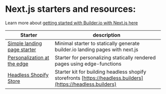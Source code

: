 # Next.js starters and resources:

Learn more about [getting started with Builder.io with Next.js here](https://www.builder.io/c/docs/getting-started?codeFramework=next)

| Starter                                                                                         | description                                                                                                  |
| ----------------------------------------------------------------------------------------------- | ------------------------------------------------------------------------------------------------------------ |
| [Simple landing page starter](/examples/next-js-simple)                                         | Minimal starter to statically generate builder.io landing pages with next.js                                 |
| [Personalization at the edge](https://github.com/BuilderIO/nextjs-builder-edge-personalization) | Starter for personalizing statically rendered pages using edge-functions                                     |
| [Headless Shopify Store](https://github.com/BuilderIO/nextjs-shopify)                           | Starter kit for building headless shopify storefronts [https://headless.builders](https://headless.builders) |
